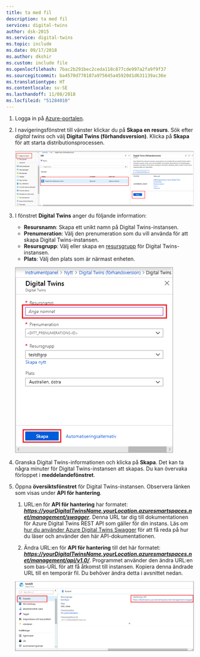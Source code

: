```yaml
---
title: ta med fil
description: ta med fil
services: digital-twins
author: dsk-2015
ms.service: digital-twins
ms.topic: include
ms.date: 09/17/2018
ms.author: dkshir
ms.custom: include file
ms.openlocfilehash: 7bac2b291bec2ceda118c877cde997a2fa9f9f37
ms.sourcegitcommit: ba4570d778187a975645a45920d1d631139ac36e
ms.translationtype: HT
ms.contentlocale: sv-SE
ms.lasthandoff: 11/08/2018
ms.locfileid: "51284010"
---
```

1. Logga in på [Azure-portalen](http://portal.azure.com).

1. I navigeringsfönstret till vänster klickar du på **Skapa en resurs**. Sök efter *digital twins* och välj **Digital Twins (förhandsversion)**. Klicka på **Skapa** för att starta distributionsprocessen.

    ![Skapa Digital Twins](./media/create-digital-twins-portal/create-digital-twins.png)

1. I fönstret **Digital Twins** anger du följande information:
   * **Resursnamn**: Skapa ett unikt namn på Digital Twins-instansen.
   * **Prenumeration**: Välj den prenumeration som du vill använda för att skapa Digital Twins-instansen. 
   * **Resursgrupp**: Välj eller skapa en [resursgrupp](https://docs.microsoft.com/azure/azure-resource-manager/resource-group-overview#resource-groups) för Digital Twins-instansen.
   * **Plats**: Välj den plats som är närmast enheten.

    ![Skapa Digital Twins](./media/create-digital-twins-portal/create-digital-twins-param.png)

1. Granska Digital Twins-informationen och klicka på **Skapa**. Det kan ta några minuter för Digital Twins-instansen att skapas. Du kan övervaka förloppet i **meddelandefönstret**.

1. Öppna **översiktsfönstret** för Digital Twins-instansen. Observera länken som visas under **API för hantering**.

    1. URL:en för **API för hantering** har formatet: **_https://yourDigitalTwinsName.yourLocation.azuresmartspaces.net/management/swagger_**. Denna URL tar dig till dokumentationen för Azure Digital Twins REST API som gäller för din instans. Läs om [hur du använder Azure Digital Twins Swagger](../articles/digital-twins/how-to-use-swagger.md) för att få reda på hur du läser och använder den här API-dokumentationen.

    1. Ändra URL:en för **API för hantering** till det här formatet: **_https://yourDigitalTwinsName.yourLocation.azuresmartspaces.net/management/api/v1.0/_**. Programmet använder den ändra URL:en som bas-URL för att få åtkomst till instansen. Kopiera denna ändrade URL till en temporär fil. Du behöver ändra detta i avsnittet nedan.

    ![API:er för hantering](./media/create-digital-twins-portal/digital-twins-management-api.png)